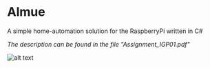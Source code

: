 # Almue
A simple home-automation solution for the RaspberryPi written in C#

*The description can be found in the file "Assignment_IGP01.pdf"*

![alt text](https://github.com/he4d/AlmueAndroid/blob/master/AlmueAndroid.png "AlmueAndroid in use..")

